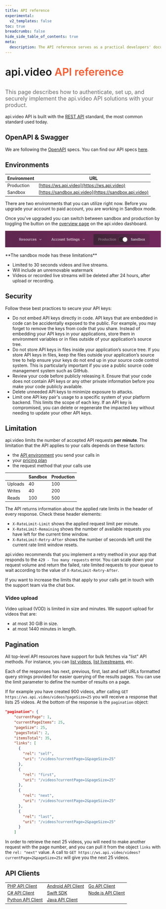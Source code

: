 ```yaml
---
title: API reference
experimental:
  v2_templates: false
toc: true
breadcrumbs: false
hide_side_table_of_contents: true
meta:
  description: The API reference serves as a practical developers' documentation about api.video's solutions for video on demand, live streaming, and delivery.
---
```


<p style="font-size: 34px; font-weight: 600; text-align: left;">
  <span style="font-size: 34px; font-weight: 600; text-align: left; ">
    api.video </span>
  <span style="font-size: 34px; font-weight: 600; text-align: left; color: #fa5b30; text-decoration: none;">
    API reference</span>
</p>
</p>

<p style="opacity: 0.8; font-size: 18px; text-align: left;">
  <span style="opacity: 0.8; font-size: 18px; text-align: left;"
    >This page describes how to authenticate, set up, and securely implement the api.video API solutions with your product.</span
  >
  <br />
</p>

api.video API is built with the [REST API](https://en.wikipedia.org/wiki/Representational_state_transfer) standard, the most common standard used today.

## OpenAPI & Swagger

We are following the [OpenAPI](https://www.openapis.org/) specs. You can find our API specs [here](https://github.com/apivideo/api.video-documentation/blob/main/openapi.yaml).

## Environments

| Environment | URL                                                      |
| ----------- | -------------------------------------------------------- |
| Production  | [https://ws.api.video](https://ws.api.video)           |
| Sandbox     | [https://sandbox.api.video](https://sandbox.api.video) |

There are two environments that you can utilize right now. Before you upgrade your account to paid account, you are working in Sandbox mode.

Once you've upgraded you can switch between sandbox and production by toggling the button on the [overview page](https://dashboard.api.video/overview) on the api.video dashboard.

![Switching to the sandbox environment in the Dashboard](/_assets/reference/sandbox-switch.png)

<Callout pad="2" type="warning">
**The sandbox mode has these limitations**

- Limited to 30 seconds videos and live streams.
- Will include an unremovable watermark
- Videos or recorded live streams will be deleted after 24 hours, after upload or recording.
</Callout>

## Security

Follow these best practices to secure your API keys:

- Do not embed API keys directly in code. API keys that are embedded in code can be accidentally exposed to the public. For example, you may forget to remove the keys from code that you share. Instead of embedding your API keys in your applications, store them in environment variables or in files outside of your application’s source tree.
- Do not store API keys in files inside your application’s source tree. If you store API keys in files, keep the files outside your application’s source tree to help ensure your keys do not end up in your source code control system. This is particularly important if you use a public source code management system such as GitHub.
- Review your code before publicly releasing it. Ensure that your code does not contain API keys or any other private information before you make your code publicly available.
- Delete unneeded API keys to minimize exposure to attacks.
- Limit one API key pair's usage to a specific system of your platform backend. This limits the scope of each key. If an API key is compromised, you can delete or regenerate the impacted key without needing to update your other API keys.

## Limitation

api.video limits the number of accepted API requests **per minute**. The limitation that the API applies to your calls depends on these factors:

* the [API environment](https://docs.api.video/reference#environments) you send your calls in
* your [pricing plan](https://api.video/pricing)
* the request method that your calls use

|         | Sandbox | Production |
| ------- | ------- | ---------- |
| Uploads | 40      | 100        |
| Writes  | 40      | 200        |
| Reads   | 100     | 500        |

The API returns information about the applied rate limits in the header of every response. Check these header elements:

- `X-RateLimit-Limit` shows the applied request limit per minute.
- `X-RateLimit-Remaining` shows the number of available requests you have left for the current time window.
- `X-RateLimit-Retry-After` shows the number of seconds left until the current rate limit window resets.

api.video recommends that you implement a retry method in your app that responds to the `429 - Too many requests` error. You can scale down your request volume and return the failed, rate limited requests to your queue to wait according to the value of `X-RateLimit-Retry-After`.

If you want to increase the limits that apply to your calls get in touch with the support team via the chat box.

### Video upload

Video upload (VOD) is limited in size and minutes. We support upload for videos that are:

- at most 30 GiB in size.
- at most 1440 minutes in length.

## Pagination

All top-level API resources have support for bulk fetches via "list" API methods. For instance, you can [list videos](/reference/api/Videos#list-all-video-objects), [list livestreams](/reference/api/Live-Streams#list-all-live-streams), etc.

Each of the responses has next, previous, first, last and self URLs formatted query strings provided for easier querying of the results pages. You can use the limit parameter to define the number of results on a page.

If for example you have created 900 videos, after calling `GET https://ws.api.video/videos?pageSize=25` you will receive a response that lists 25 videos. At the bottom of the response is the `pagination` object:

```json
"pagination": {
    "currentPage": 1,
    "currentPageItems": 25,
    "pageSize": 25,
    "pagesTotal": 2,
    "itemsTotal": 35,
    "links": [
      {
        "rel": "self",
        "uri": "/videos?currentPage=1&pageSize=25"
      },
      {
        "rel": "first",
        "uri": "/videos?currentPage=1&pageSize=25"
      },
      {
        "rel": "next",
        "uri": "/videos?currentPage=2&pageSize=25"
      },
      {
        "rel": "last",
        "uri": "/videos?currentPage=2&pageSize=25"
      }
    ]
```

In order to retrieve the next 25 videos, you will need to make another request with the page number, and you can pull it from the object `links` with the `rel: "next"` value. A call to `GET https://ws.api.video/videos?currentPage=2&pageSize=25z` will give you the next 25 videos.

## API Clients

|                                                                          |                                                                            |                                                                           |
| ------------------------------------------------------------------------ | -------------------------------------------------------------------------- | ------------------------------------------------------------------------- |
| [PHP API Client](https://github.com/apivideo/api.video-php-client)       | [Android API Client](https://github.com/apivideo/api.video-android-client) | [Go API Client](https://github.com/apivideo/api.video-go-client)          |
| [C# API Client](https://github.com/apivideo/api.video-csharp-client)     | [Swift SDK](https://github.com/apivideo/api.video-swift5-client)                | [Node.js API Client](https://github.com/apivideo/api.video-nodejs-client) |
| [Python API Client](https://github.com/apivideo/api.video-python-client) | [Java API Client](https://github.com/apivideo/api.video-java-client)       |
